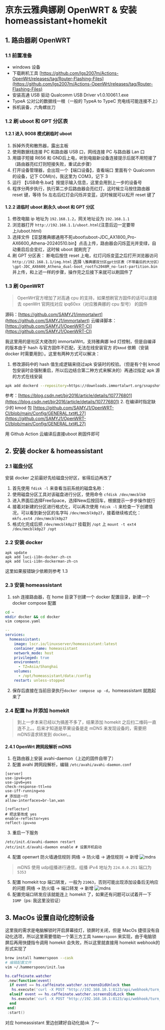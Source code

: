# 京东云雅典娜刷 OpenWRT & 安装 homeassistant+homekit

## 1. 路由器刷 OpenWRT

### 1.1 前置准备

* windows 设备
* 下载刷机工具
[https://github.com/lgs2007m/Actions-OpenWrt/releases/tag/Router-Flashing-Files](https://github.com/lgs2007m/Actions-OpenWrt/releases/tag/Router-Flashing-Files)
* 安装高通 USB 驱动
Qualcomm USB Driver v1.0.10061.1.exe
* TypeA 公对公的数据线一根（一般的 TypeA to TypeC 充电线可能连接不上）
* 拆机装备，六角螺丝刀

### 1.2 刷 uboot 和 GPT 分区表

#### 1.2.1 进入 9008 模式刷临时 uboot

1. 拆掉外壳和散热器，露出主板
2. 使用数据线连接 PC 和路由器 USB 口，网线连接 PC 与路由器 Lan 口
3. 用镊子短接 R656 和 GND后上电，听到电脑新设备连接提示后就不用短接了（路由器亮红灯则短接失败，重试此步骤）
4. 打开设备管理器，会出现一个【端口设备】，查看端口 里面有个 Qualcomm 的设备，记下 COM(n)，我这里为 COM3，记下 3
5. 运行 【USB命令.bat】按提示输入信息，这里会用到上一步的设备号
6. 程序分两步执行，执行第二步后路由器会亮红灯，这时候立马按住路由器 reset 键，等待 5s 左右后红灯会闪烁并变蓝，这时候就可以松开 reset 键了

#### 1.2.2 进临时 uboot 刷永久 uboot 和 GPT 分区

1. 修改电脑 ip 地址为 `192.168.1.2`，网关地址设为 `192.168.1.1`
2. 浏览器打开 `http://192.168.1.1/uboot.html`(注意后边一定要带上/uboot.html)
3. 选择文件【亚瑟雅典娜通用不死uboot\uboot-JDC_AX1800_Pro-AX6600_Athena-20240510.bin】点击上传，路由器会闪烁蓝光并变绿，自动重启后会变红，这时候 uboot 就刷完了
4. 刷 GPT 分区表：
断电后按住 reset 上电，红灯闪烁变蓝之后打开浏览器访问 `http://192.168.1.1/img.html`
选择 `\雅典娜双分区gpt分区表（不带最后的大分区）\gpt-JDC_AX6600_Athena_dual-boot_rootfs2048M_no-last-partition.bin`并上传，和上述一样的步骤，操作完之后接下来就可以刷固件了

### 1.3 刷 OpenWRT
>
> OpenWrt官方增加了对高通 cpu 的支持，如果想刷官方固件的话可以直接去 openWrt 官网找对应 ipq60xx（对应雅典娜的 cpu 型号） 的固件

源码：[https://github.com/SAMYJ1/immortalwrt](https://github.com/SAMYJ1/immortalwrt)
云编译脚本：[https://github.com/SAMYJ1/OpenWRT-CI](https://github.com/SAMYJ1/OpenWRT-CI)

我这里用的是社区大佬改的 immortalWrt，支持雅典娜 led 灯控制，但是自编译的版本由于 hash 与官方固件不匹配，无法在线安装官方 的`kmod` 依赖（安装 docker 时需要用到）。这里有两种方式可以解决：

1. 修改源码中的 hash 值生成逻辑来绕过apk 安装时的校验。（但是有个别 kmod 包安装时会强制重启，所以后边结合第二种方式来解决的）再通过指定 apk 源的方式在线安装

``` bash
apk add dockerd --repository=https://downloads.immortalwrt.org/snapshots/targets/qualcommax/ipq60xx/kmods/6.6.71-1-ff75615298a003c0b4ac7104bd8904ff/packages.adb
```

参考：[https://blog.csdn.net/bjr2016/article/details/107776801](https://blog.csdn.net/bjr2016/article/details/107776801)
2. 在编译时指定缺少的 kmod 包
[https://github.com/SAMYJ1/OpenWRT-CI/blob/main/Config/GENERAL.txt#L27](https://github.com/SAMYJ1/OpenWRT-CI/blob/main/Config/GENERAL.txt#L27)

用 Github Action 云编译后直接uboot 刷固件即可

## 2. 安装 docker & homeassistant

### 2.1 磁盘分区

安装 docker 之前最好先给磁盘分好区，省得后边再改了

1. 首先使用 `fdisk -l` 来查看当前系统的磁盘名称：
2. 使用磁盘分区工具对该磁盘进行分区，使用命令 `cfdisk /dev/mmcblk0`
3. 进入界面后选择FreeSpace，选择New后按回车，根据提示一步步操作就行
4. 接着对新建的分区进行格式化，可以再次使用 `fdisk -l` 来检查一下创建情况，可以看到新分区的名字叫 `/dev/mmcblk0p27`，接着继续格式化：`mkfs.ext4 /dev/mmcblk0p27`
5. 格式化完成后把 `/dev/mmcblk0p27` 挂载到 `/opt` 上
`mount -t ext4 /dev/mmcblk0p27 /opt`

### 2.2 安装 docker

```
apk update
apk add luci-i18n-docker-zh-cn
apk add luci-i18n-dockerman-zh-cn
```

这里如果报错缺少依赖则参考 1.3

### 2.3 安装 homeassistant

1. ssh 连接路由器，在 home 目录下创建一个 docker 配置目录，新建一个 docker compose 配置

``` bash
cd ~
mkdir docker && cd docker
vim compose.yaml
```

``` yaml
--
services:
  homeassistant:
    image: lscr.io/linuxserver/homeassistant:latest
    container_name: homeassistant
    network_mode: host
    privileged: true
    environment:
      - TZ=Asia/Shanghai
    volumes:
      - /opt/homeassistant/data:/config
    restart: unless-stopped
```

2. 保存后直接在当前目录执行`docker compose up -d`，homeassistant 就跑起来了

### 2.4 配置 ha 并添加 homekit
>
> 到上一步本来已经以为搞差不多了，结果添加 homekit 之后扫二维码一直连不上。。后来才知道是苹果设备是走 mDNS 来发现设备的，需要把 mDNS请求转发到 docker。。

#### 2.4.1 OpenWrt 跨网段解析 mDNS

1. 在路由器上安装 avahi-daemon（上边的固件自带了）
2. 配置 avahi 跨网段解析，编辑 `/etc/avahi/avahi-daemon.conf`

```
[server]
use-ipv4=yes
use-ipv6=yes
check-response-ttl=no
use-iff-running=no
# 添加这一行
allow-interfaces=br-lan,wan

[reflector]
# 把这里改成 yes
enable-reflector=yes
reflect-ipv=no

```

3. 重启一下服务

```
/etc/init.d/avahi-daemon restart
/etc/init.d/avahi-daemon enable # 设置开机启动
```

4. 配置 openwrt 防火墙通信规则
网络 -> 防火墙 -> 通信规则 -> 新增
![mdns](/resources/firewall-mdns.png)

> mDNS 使用 udp组播进行通信，组播 iPv4 地址为 `224.0.0.251` 端口为 `5353`

5. 配置 homekit tcp 端口转发，一般为 `21063`，否则可能出现添加设备后无响应的问题
网络 -> 防火墙 -> 端口转发 -> 新增
![mdns](/resources/firewall-hk-tcp.png)
6. 配置完端口转发应该就能连上 homekit 了，如果还有问题可以试着开一下 `IGMP`（ps: 我这里没验证）

## 3. MacOs 设置自动化控制设备

这里我的需求是电脑解锁时开启屏幕挂灯，锁屏时关闭，但是 MacOs 捷径没有自动化选项，所以这里需要借助一个第三方工具 `hammerspoon` 来实现，由于电脑锁屏后再用快捷指令调用 homekit 会失败，所以这里就直接用 homekit webhook的形式实现了

``` bash
brew install hammerspoon --cask
# 编辑配置文件
vim ~/.hammerspoon/init.lua
```

``` lua
hs.caffeinate.watcher
 .new(function(event)
  if event == hs.caffeinate.watcher.screensDidUnlock then
   hs.execute('curl -X POST "http://192.168.10.1:8123/api/webhook/turn_on_living_room_screen_light"')
  elseif event == hs.caffeinate.watcher.screensDidLock then
   hs.execute('curl -X POST "http://192.168.10.1:8123/api/webhook/turn_off_living_room_screen_light"')
  end
 end)
 :start()
```

对应 homeassistant 里边创建好自动化就ok 了～

